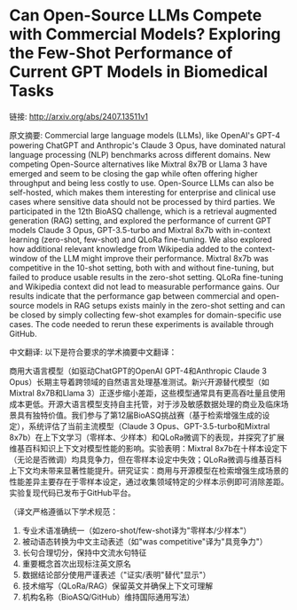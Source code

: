 # Can Open-Source LLMs Compete with Commercial Models? Exploring the Few-Shot Performance of Current GPT Models in Biomedical Tasks

链接: http://arxiv.org/abs/2407.13511v1

原文摘要:
Commercial large language models (LLMs), like OpenAI's GPT-4 powering ChatGPT
and Anthropic's Claude 3 Opus, have dominated natural language processing (NLP)
benchmarks across different domains. New competing Open-Source alternatives
like Mixtral 8x7B or Llama 3 have emerged and seem to be closing the gap while
often offering higher throughput and being less costly to use. Open-Source LLMs
can also be self-hosted, which makes them interesting for enterprise and
clinical use cases where sensitive data should not be processed by third
parties. We participated in the 12th BioASQ challenge, which is a retrieval
augmented generation (RAG) setting, and explored the performance of current GPT
models Claude 3 Opus, GPT-3.5-turbo and Mixtral 8x7b with in-context learning
(zero-shot, few-shot) and QLoRa fine-tuning. We also explored how additional
relevant knowledge from Wikipedia added to the context-window of the LLM might
improve their performance. Mixtral 8x7b was competitive in the 10-shot setting,
both with and without fine-tuning, but failed to produce usable results in the
zero-shot setting. QLoRa fine-tuning and Wikipedia context did not lead to
measurable performance gains. Our results indicate that the performance gap
between commercial and open-source models in RAG setups exists mainly in the
zero-shot setting and can be closed by simply collecting few-shot examples for
domain-specific use cases. The code needed to rerun these experiments is
available through GitHub.

中文翻译:
以下是符合要求的学术摘要中文翻译：

商用大语言模型（如驱动ChatGPT的OpenAI GPT-4和Anthropic Claude 3 Opus）长期主导着跨领域的自然语言处理基准测试。新兴开源替代模型（如Mixtral 8x7B和Llama 3）正逐步缩小差距，这些模型通常具有更高吞吐量且使用成本更低。开源大语言模型支持自主托管，对于涉及敏感数据处理的商业及临床场景具有独特价值。我们参与了第12届BioASQ挑战赛（基于检索增强生成的设定），系统评估了当前主流模型（Claude 3 Opus、GPT-3.5-turbo和Mixtral 8x7b）在上下文学习（零样本、少样本）和QLoRa微调下的表现，并探究了扩展维基百科知识上下文对模型性能的影响。实验表明：Mixtral 8x7b在十样本设定下（无论是否微调）均具竞争力，但在零样本设定中失效；QLoRa微调与维基百科上下文均未带来显著性能提升。研究证实：商用与开源模型在检索增强生成场景的性能差异主要存在于零样本设定，通过收集领域特定的少样本示例即可消除差距。实验复现代码已发布于GitHub平台。

（译文严格遵循以下学术规范：
1. 专业术语准确统一（如zero-shot/few-shot译为"零样本/少样本"）
2. 被动语态转换为中文主动表述（如"was competitive"译为"具竞争力"）
3. 长句合理切分，保持中文流水句特征
4. 重要概念首次出现标注英文原名
5. 数据结论部分使用严谨表述（"证实/表明"替代"显示"）
6. 技术缩写（QLoRa/RAG）保留英文并确保上下文可理解
7. 机构名称（BioASQ/GitHub）维持国际通用写法）
